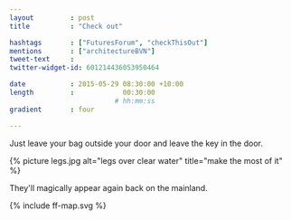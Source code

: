 ```yaml
---
layout         : post
title          : "Check out"

hashtags       : ["FuturesForum", "checkThisOut"]
mentions       : ["architectureBVN"]
tweet-text     :
twitter-widget-id: 601214436053950464

date           : 2015-05-29 08:30:00 +10:00
length         :            00:30:00
                          # hh:mm:ss
gradient       : four

---
```



Just leave your bag outside your door and leave the key in the door.

{% picture legs.jpg alt="legs over clear water" title="make the most of it" %}

They'll magically appear again back on the mainland.

<div class="the-map">{% include ff-map.svg %}</div>
